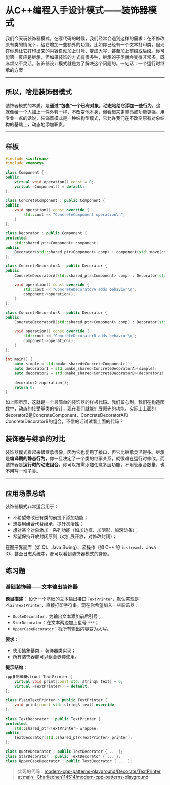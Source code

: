 # 从C++编程入手设计模式——装饰器模式

​	我们今天玩装饰器模式。在写代码的时候，我们经常会遇到这样的需求：在不修改原有类的情况下，给它增加一些额外的功能。比如你已经有一个文本打印类，但现在你想让它打印出来的内容自动加上引号、变成大写，甚至加上前缀或后缀。你可能第一反应是继承，但如果装饰的方式有很多种，继承的子类就会变得非常多，既麻烦又不灵活。装饰器设计模式就是为了解决这个问题的。一句话：一个运行时继承的方案

------

## 所以，啥是装饰器模式

装饰器模式的本质，是**通过“包裹”一个已有对象，动态地给它添加一些行为**。这就像给一个人加上一件外套一样，不改变他本身，但看起来更漂亮或功能更强。用专业一点的话说，装饰器模式是一种结构型模式，它允许我们在不改变原有对象结构的基础上，动态地添加职责。

------

## 样板

```c++
#include <iostream>
#include <memory>

class Component {
public:
    virtual void operation() const = 0;
    virtual ~Component() = default;
};

class ConcreteComponent : public Component {
public:
    void operation() const override {
        std::cout << "ConcreteComponent operation\n";
    }
};

class Decorator : public Component {
protected:
    std::shared_ptr<Component> component;
public:
    Decorator(std::shared_ptr<Component> comp) : component(std::move(comp)) {}
};

class ConcreteDecoratorA : public Decorator {
public:
    ConcreteDecoratorA(std::shared_ptr<Component> comp) : Decorator(std::move(comp)) {}

    void operation() const override {
        std::cout << "ConcreteDecoratorA adds behavior\n";
        component->operation();
    }
};

class ConcreteDecoratorB : public Decorator {
public:
    ConcreteDecoratorB(std::shared_ptr<Component> comp) : Decorator(std::move(comp)) {}

    void operation() const override {
        std::cout << "ConcreteDecoratorB adds behavior\n";
        component->operation();
    }
};

int main() {
    auto simple = std::make_shared<ConcreteComponent>();
    auto decorator1 = std::make_shared<ConcreteDecoratorA>(simple);
    auto decorator2 = std::make_shared<ConcreteDecoratorB>(decorator1);

    decorator2->operation();
    return 0;
}
```

​	如上图所示，这就是一个最简单的装饰器的样板代码。我们留心到，我们在构造函数中，动态的接受基类的指针，现在我们就能扩展原先的功能，实际上上面的decorator2是ConcreteComponent，ConcreteDecoratorA和ConcreteDecoratorB的组合，不信的话试试看上面的代码？

## 装饰器与继承的对比

装饰器模式看起来跟继承很像，因为它也复用了接口，但它比继承灵活得多。继承是**编译期的静态行为**，你一旦决定了一个类的继承关系，就很难在运行时修改。而装饰器是**运行时的动态组合**，你可以按需添加任意多层功能，不用管组合数量，也不用写一堆子类。



------

## 应用场景总结

装饰器模式非常适合用于：

- 不希望修改已有类的前提下添加功能；
- 想要用组合代替继承，提升灵活性；
- 想对某个对象添加一系列功能（如加边框、加阴影、加滚动条）；
- 希望保持开放封闭原则（对扩展开放，对修改封闭）；

在图形界面库（如 Qt、Java Swing）、流操作（如 C++ 的 `iostream`）、Java IO、甚至日志系统中，都可以看到装饰器模式的身影。

## 练习题

### 基础装饰器——文本输出装饰器

**题目描述**：
 设计一个基础的文本输出接口 `TextPrinter`，默认实现是 `PlainTextPrinter`，直接打印字符串。现在你希望加入一些装饰器：

- `QuoteDecorator`：为输出文本添加前后引号；
- `StarDecorator`：在文本两边加上星号 `***`；
- `UpperCaseDecorator`：将所有输出内容变为大写。

**要求**：

- 使用抽象基类 + 装饰器类实现；
- 所有装饰器都可以组合嵌套使用。

**提示结构**：

```c++
cpp复制编辑struct TextPrinter {
    virtual void print(const std::string& text) = 0;
    virtual ~TextPrinter() = default;
};

class PlainTextPrinter : public TextPrinter {
    void print(const std::string& text) override;
};

class TextDecorator : public TextPrinter {
protected:
    std::shared_ptr<TextPrinter> wrappee;
public:
    TextDecorator(std::shared_ptr<TextPrinter> printer);
};

class QuoteDecorator : public TextDecorator { ... };
class StarDecorator : public TextDecorator { ... };
class UpperCaseDecorator : public TextDecorator { ... };
```

> 实现的代码：[modern-cpp-patterns-playground/Decorate/TextPrinter at main · Charliechen114514/modern-cpp-patterns-playground](https://github.com/Charliechen114514/modern-cpp-patterns-playground/tree/main/Decorate/TextPrinter)

